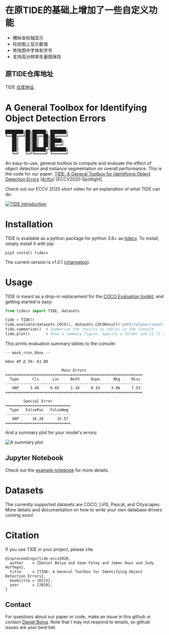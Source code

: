 # 在原TIDE的基础上增加了一些自定义功能
- 横纵坐标轴显示
- 柱状图上显示数值
- 修改图中字体和字号
- 支持高分辨率矢量图保存


## 原TIDE仓库地址
TIDE [仓库地址](https://github.com/dbolya/tide/)

# A General **T**oolbox for **I**dentifying Object **D**etection **E**rrors
```
████████╗██╗██████╗ ███████╗
╚══██╔══╝██║██╔══██╗██╔════╝
   ██║   ██║██║  ██║█████╗  
   ██║   ██║██║  ██║██╔══╝  
   ██║   ██║██████╔╝███████╗
   ╚═╝   ╚═╝╚═════╝ ╚══════╝
```

An easy-to-use, general toolbox to compute and evaluate the effect of object detection and instance segmentation on overall performance. This is the code for our paper: [TIDE: A General Toolbox for Identifying Object Detection Errors](https://dbolya.github.io/tide/paper.pdf) ([ArXiv](https://arxiv.org/abs/2008.08115)) [ECCV2020 Spotlight].

Check out our ECCV 2020 short video for an explanation of what TIDE can do:

[![TIDE Introduction](https://img.youtube.com/vi/McYFYU3PXcU/0.jpg)](https://youtu.be/McYFYU3PXcU)

# Installation

TIDE is available as a python package for python 3.6+ as [tidecv](https://pypi.org/project/tidecv/). To install, simply install it with pip:
```shell
pip3 install tidecv
```

The current version is v1.0.1 ([changelog](https://github.com/dbolya/tide/blob/master/CHANGELOG.md)).

# Usage
TIDE is meant as a drop-in replacement for the [COCO Evaluation toolkit](https://github.com/cocodataset/cocoapi), and getting started is easy:

```python
from tidecv import TIDE, datasets

tide = TIDE()
tide.evaluate(datasets.COCO(), datasets.COCOResult('path/to/your/results/file'), mode=TIDE.BOX) # Use TIDE.MASK for masks
tide.summarize()  # Summarize the results as tables in the console
tide.plot()       # Show a summary figure. Specify a folder and it'll output a png to that folder.
```

This prints evaluation summary tables to the console:
```
-- mask_rcnn_bbox --

bbox AP @ 50: 61.80

                         Main Errors
=============================================================
  Type      Cls      Loc     Both     Dupe      Bkg     Miss
-------------------------------------------------------------
   dAP     3.40     6.65     1.18     0.19     3.96     7.53
=============================================================

        Special Error
=============================
  Type   FalsePos   FalseNeg
-----------------------------
   dAP      16.28      15.57
=============================
```

And a summary plot for your model's errors:

![A summary plot](https://dbolya.github.io/tide/mask_rcnn_bbox_bbox_summary.png)

## Jupyter Notebook

Check out the [example notebook](https://github.com/dbolya/tide/blob/master/examples/coco_instance_segmentation.ipynb) for more details.


# Datasets
The currently supported datasets are COCO, LVIS, Pascal, and Cityscapes. More details and documentation on how to write your own database drivers coming soon!

# Citation
If you use TIDE in your project, please cite
```
@inproceedings{tide-eccv2020,
  author    = {Daniel Bolya and Sean Foley and James Hays and Judy Hoffman},
  title     = {TIDE: A General Toolbox for Identifying Object Detection Errors},
  booktitle = {ECCV},
  year      = {2020},
}
```

## Contact
For questions about our paper or code, make an issue in this github or contact [Daniel Bolya](mailto:dbolya@gatech.edu). Note that I may not respond to emails, so github issues are your best bet.
